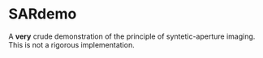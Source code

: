 # SARdemo

A **very** crude demonstration of the principle of syntetic-aperture imaging. This is not a rigorous implementation.
